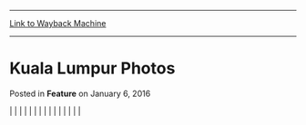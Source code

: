 
---
[Link to Wayback Machine](https://web.archive.org/web/20171029103654/https://magic.wizards.com/en/articles/archive/feature/kuala-lumpur-photos-2001-01-01)

[_metadata_:wayback_url]:- "https://magic.wizards.com/en/articles/archive/feature/kuala-lumpur-photos-2001-01-01"
[_metadata_:wayback_raw_url]:- "https://web.archive.org/web/20171029103654id_/https://magic.wizards.com/en/articles/archive/feature/kuala-lumpur-photos-2001-01-01"
[_metadata_:wayback_capture_timestamp]:- "2017-10-29 10:36:54+00:00"
[_metadata_:generator]:- "Drupal 7 (http://drupal.org)"
---


Kuala Lumpur Photos
===================



 Posted in **Feature**
 on January 6, 2016 













|
|  |
|  |  |
|  |  |
|  |  |
|  |  |







